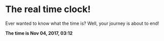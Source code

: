 # The real time clock!

Ever wanted to know what the time is? Well, your journey is about to end!

**The time is Nov 04, 2017, 03:12**